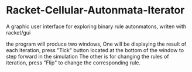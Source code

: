 # Racket-Cellular-Autonmata-Iterator
A graphic user interface for exploring binary rule autonmatons, writen with racket/gui

the program will produce two windows,
One will be displaying the result of each iteration, press "Tick" button located at the bottom of the window to step forward in the simulation
The other is for changing the rules of iteration, press "Flip" to change the corresponding rule.
